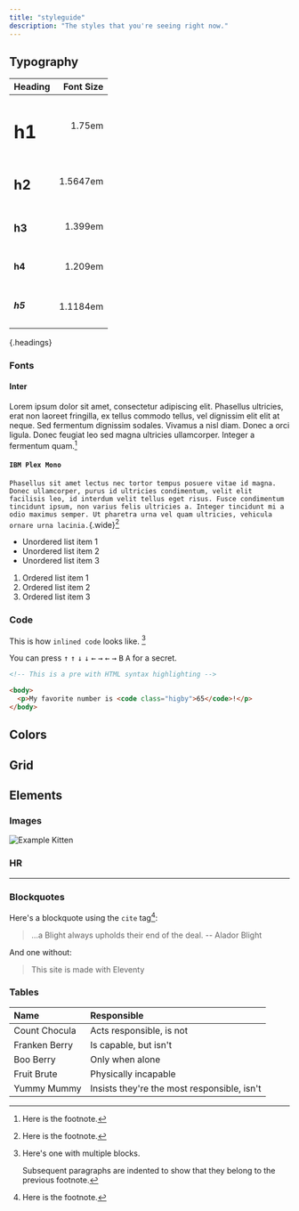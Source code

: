 ```yaml
---
title: "styleguide"
description: "The styles that you're seeing right now."
---
```


## Typography

| Heading     | Font Size |
| :---------- | --------: |
| <h1>h1</h1> |    1.75em |
| <h2>h2</h2> |  1.5647em |
| <h3>h3</h3> |   1.399em |
| <h4>h4</h4> |   1.209em |
| <h5>h5</h5> |  1.1184em |

{.headings}

### Fonts

#### Inter

Lorem ipsum dolor sit amet, consectetur adipiscing elit. Phasellus ultricies, erat non laoreet fringilla, ex tellus commodo tellus, vel dignissim elit elit at neque. Sed fermentum dignissim sodales. Vivamus a nisl diam. Donec a orci ligula. Donec feugiat leo sed magna ultricies ullamcorper. Integer a fermentum quam.[^1]

[^1]: Here is the footnote.

#### `IBM Plex Mono`

`Phasellus sit amet lectus nec tortor tempus posuere vitae id magna. Donec ullamcorper, purus id ultricies condimentum, velit elit facilisis leo, id interdum velit tellus eget risus. Fusce condimentum tincidunt ipsum, non varius felis ultricies a. Integer tincidunt mi a odio maximus semper. Ut pharetra urna vel quam ultricies, vehicula ornare urna lacinia.`{.wide}[^2]

[^2]: Here is the footnote.

- Unordered list item 1
- Unordered list item 2
- Unordered list item 3

1. Ordered list item 1
2. Ordered list item 2
3. Ordered list item 3

### Code

This is how `inlined code` looks like. [^longnote]

[^longnote]: Here's one with multiple blocks.

    Subsequent paragraphs are indented to show that they
    belong to the previous footnote.

You can press <kbd>↑</kbd> <kbd>↑</kbd> <kbd>↓</kbd> <kbd>↓</kbd> <kbd>←</kbd> <kbd>→</kbd> <kbd>←</kbd> <kbd>→</kbd> <kbd>B</kbd> <kbd>A</kbd> for a secret.

```html
<!-- This is a pre with HTML syntax highlighting -->

<body>
  <p>My favorite number is <code class="higby">65</code>!</p>
</body>
```

## Colors

<div class="colors">
<span></span>
<span></span>
<span></span>
<span></span>
<span></span>
</div>

## Grid

## Elements

### Images

![Example Kitten](https://www.shera.gay/gay.jpg "Images Can Be Captioned")

### HR

---

### Blockquotes

Here's a blockquote using the `cite` tag[^4]:

[^4]: Here is the footnote.

> ...a Blight always upholds their end of the deal.
> -- Alador Blight

And one without:

> This site is made with Eleventy

### Tables

| Name          | Responsible                                 |
| :------------ | :------------------------------------------ |
| Count Chocula | Acts responsible, is not                    |
| Franken Berry | Is capable, but isn't                       |
| Boo Berry     | Only when alone                             |
| Fruit Brute   | Physically incapable                        |
| Yummy Mummy   | Insists they're the most responsible, isn't |
